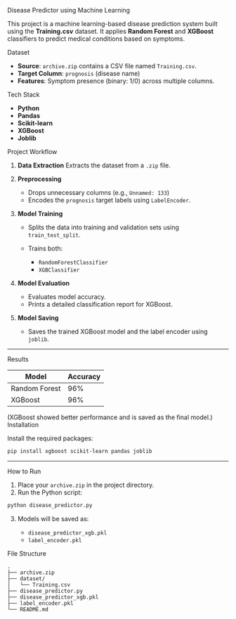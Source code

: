 Disease Predictor using Machine Learning

This project is a machine learning-based disease prediction system built using the **Training.csv** dataset. It applies **Random Forest** and **XGBoost** classifiers to predict medical conditions based on symptoms.

 Dataset

* **Source**: `archive.zip` contains a CSV file named `Training.csv`.
* **Target Column**: `prognosis` (disease name)
* **Features**: Symptom presence (binary: 1/0) across multiple columns.

 Tech Stack

* **Python**
* **Pandas**
* **Scikit-learn**
* **XGBoost**
* **Joblib**

 Project Workflow

1. **Data Extraction**
   Extracts the dataset from a `.zip` file.

2. **Preprocessing**

   * Drops unnecessary columns (e.g., `Unnamed: 133`)
   * Encodes the `prognosis` target labels using `LabelEncoder`.

3. **Model Training**

   * Splits the data into training and validation sets using `train_test_split`.
   * Trains both:

     * `RandomForestClassifier`
     * `XGBClassifier`

4. **Model Evaluation**

   * Evaluates model accuracy.
   * Prints a detailed classification report for XGBoost.

5. **Model Saving**

   * Saves the trained XGBoost model and the label encoder using `joblib`.

---

Results

| Model         | Accuracy       |
| ------------- | -------------- |
| Random Forest | 96%             |
| XGBoost       | 96%            |

(XGBoost showed better performance and is saved as the final model.)
 Installation

Install the required packages:

```bash
pip install xgboost scikit-learn pandas joblib
```

---
How to Run

1. Place your `archive.zip` in the project directory.
2. Run the Python script:

```bash
python disease_predictor.py
```

3. Models will be saved as:

   * `disease_predictor_xgb.pkl`
   * `label_encoder.pkl`

File Structure

```
.
├── archive.zip
├── dataset/
│   └── Training.csv
├── disease_predictor.py
├── disease_predictor_xgb.pkl
├── label_encoder.pkl
└── README.md
```
